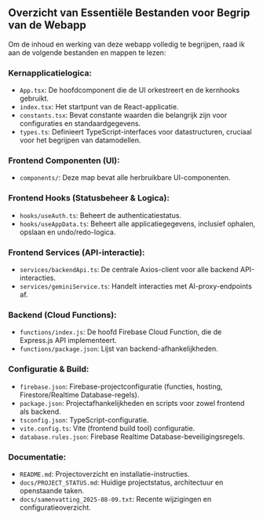 ## Overzicht van Essentiële Bestanden voor Begrip van de Webapp

Om de inhoud en werking van deze webapp volledig te begrijpen, raad ik aan de volgende bestanden en mappen te lezen:

### Kernapplicatielogica:
*   `App.tsx`: De hoofdcomponent die de UI orkestreert en de kernhooks gebruikt.
*   `index.tsx`: Het startpunt van de React-applicatie.
*   `constants.tsx`: Bevat constante waarden die belangrijk zijn voor configuraties en standaardgegevens.
*   `types.ts`: Definieert TypeScript-interfaces voor datastructuren, cruciaal voor het begrijpen van datamodellen.

### Frontend Componenten (UI):
*   `components/`: Deze map bevat alle herbruikbare UI-componenten.

### Frontend Hooks (Statusbeheer & Logica):
*   `hooks/useAuth.ts`: Beheert de authenticatiestatus.
*   `hooks/useAppData.ts`: Beheert alle applicatiegegevens, inclusief ophalen, opslaan en undo/redo-logica.

### Frontend Services (API-interactie):
*   `services/backendApi.ts`: De centrale Axios-client voor alle backend API-interacties.
*   `services/geminiService.ts`: Handelt interacties met AI-proxy-endpoints af.

### Backend (Cloud Functions):
*   `functions/index.js`: De hoofd Firebase Cloud Function, die de Express.js API implementeert.
*   `functions/package.json`: Lijst van backend-afhankelijkheden.

### Configuratie & Build:
*   `firebase.json`: Firebase-projectconfiguratie (functies, hosting, Firestore/Realtime Database-regels).
*   `package.json`: Projectafhankelijkheden en scripts voor zowel frontend als backend.
*   `tsconfig.json`: TypeScript-configuratie.
*   `vite.config.ts`: Vite (frontend build tool) configuratie.
*   `database.rules.json`: Firebase Realtime Database-beveiligingsregels.

### Documentatie:
*   `README.md`: Projectoverzicht en installatie-instructies.
*   `docs/PROJECT_STATUS.md`: Huidige projectstatus, architectuur en openstaande taken.
*   `docs/samenvatting_2025-08-09.txt`: Recente wijzigingen en configuratieoverzicht.
